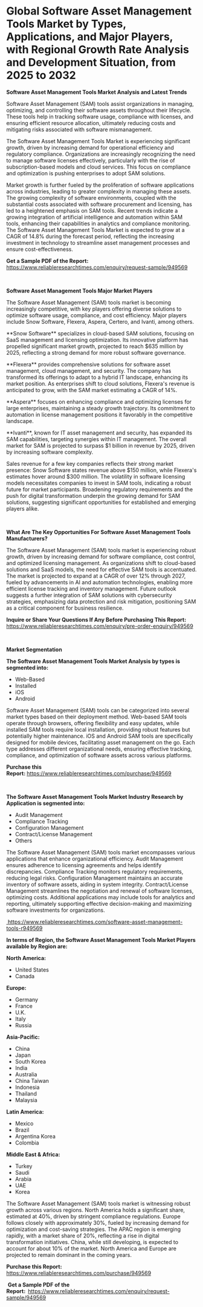 <p><h1>Global Software Asset Management Tools Market by Types, Applications, and Major Players, with Regional Growth Rate Analysis and Development Situation, from 2025 to 2032</h1></p><p><strong>Software Asset Management Tools Market Analysis and Latest Trends</strong></p>
<p><p>Software Asset Management (SAM) tools assist organizations in managing, optimizing, and controlling their software assets throughout their lifecycle. These tools help in tracking software usage, compliance with licenses, and ensuring efficient resource allocation, ultimately reducing costs and mitigating risks associated with software mismanagement.</p><p>The Software Asset Management Tools Market is experiencing significant growth, driven by increasing demand for operational efficiency and regulatory compliance. Organizations are increasingly recognizing the need to manage software licenses effectively, particularly with the rise of subscription-based models and cloud services. This focus on compliance and optimization is pushing enterprises to adopt SAM solutions.</p><p>Market growth is further fueled by the proliferation of software applications across industries, leading to greater complexity in managing these assets. The growing complexity of software environments, coupled with the substantial costs associated with software procurement and licensing, has led to a heightened emphasis on SAM tools. Recent trends indicate a growing integration of artificial intelligence and automation within SAM tools, enhancing their capabilities in analytics and compliance monitoring. The Software Asset Management Tools Market is expected to grow at a CAGR of 14.8% during the forecast period, reflecting the increasing investment in technology to streamline asset management processes and ensure cost-effectiveness.</p></p>
<p><strong>Get a Sample PDF of the Report:&nbsp;</strong> <a href="https://www.reliableresearchtimes.com/enquiry/request-sample/949569?utm_campaign=3738&utm_medium=2&utm_source=Github&utm_content=ia&utm_term=18042025&utm_id=software-asset-management-tools">https://www.reliableresearchtimes.com/enquiry/request-sample/949569</a></p>
<p>&nbsp;</p>
<p><strong>Software Asset Management Tools Major Market Players</strong></p>
<p><p>The Software Asset Management (SAM) tools market is becoming increasingly competitive, with key players offering diverse solutions to optimize software usage, compliance, and cost efficiency. Major players include Snow Software, Flexera, Aspera, Certero, and Ivanti, among others.</p><p>**Snow Software** specializes in cloud-based SAM solutions, focusing on SaaS management and licensing optimization. Its innovative platform has propelled significant market growth, projected to reach $635 million by 2025, reflecting a strong demand for more robust software governance.</p><p>**Flexera** provides comprehensive solutions for software asset management, cloud management, and security. The company has transformed its offerings to adapt to a hybrid IT landscape, enhancing its market position. As enterprises shift to cloud solutions, Flexera's revenue is anticipated to grow, with the SAM market estimating a CAGR of 14%.</p><p>**Aspera** focuses on enhancing compliance and optimizing licenses for large enterprises, maintaining a steady growth trajectory. Its commitment to automation in license management positions it favorably in the competitive landscape.</p><p>**Ivanti**, known for IT asset management and security, has expanded its SAM capabilities, targeting synergies within IT management. The overall market for SAM is projected to surpass $1 billion in revenue by 2025, driven by increasing software complexity.</p><p>Sales revenue for a few key companies reflects their strong market presence: Snow Software states revenue above $150 million, while Flexera's estimates hover around $300 million. The volatility in software licensing models necessitates companies to invest in SAM tools, indicating a robust future for market participants. Broadening regulatory requirements and the push for digital transformation underpin the growing demand for SAM solutions, suggesting significant opportunities for established and emerging players alike.</p></p>
<p>&nbsp;</p>
<p><strong>What Are The Key Opportunities For Software Asset Management Tools Manufacturers?</strong></p>
<p><p>The Software Asset Management (SAM) tools market is experiencing robust growth, driven by increasing demand for software compliance, cost control, and optimized licensing management. As organizations shift to cloud-based solutions and SaaS models, the need for effective SAM tools is accentuated. The market is projected to expand at a CAGR of over 12% through 2027, fueled by advancements in AI and automation technologies, enabling more efficient license tracking and inventory management. Future outlook suggests a further integration of SAM solutions with cybersecurity strategies, emphasizing data protection and risk mitigation, positioning SAM as a critical component for business resilience.</p></p>
<p><strong>Inquire or Share Your Questions If Any Before Purchasing This Report:</strong> <a href="https://www.reliableresearchtimes.com/enquiry/pre-order-enquiry/949569?utm_campaign=3738&utm_medium=2&utm_source=Github&utm_content=ia&utm_term=18042025&utm_id=software-asset-management-tools">https://www.reliableresearchtimes.com/enquiry/pre-order-enquiry/949569</a></p>
<p>&nbsp;</p>
<p><strong>Market Segmentation</strong></p>
<p><strong>The Software Asset Management Tools Market Analysis by types is segmented into:</strong></p>
<p><ul><li>Web-Based</li><li>Installed</li><li>iOS</li><li>Android</li></ul></p>
<p><p>Software Asset Management (SAM) tools can be categorized into several market types based on their deployment method. Web-based SAM tools operate through browsers, offering flexibility and easy updates, while installed SAM tools require local installation, providing robust features but potentially higher maintenance. iOS and Android SAM tools are specifically designed for mobile devices, facilitating asset management on the go. Each type addresses different organizational needs, ensuring effective tracking, compliance, and optimization of software assets across various platforms.</p></p>
<p><strong>Purchase this Report:&nbsp;</strong><a href="https://www.reliableresearchtimes.com/purchase/949569?utm_campaign=3738&utm_medium=2&utm_source=Github&utm_content=ia&utm_term=18042025&utm_id=software-asset-management-tools">https://www.reliableresearchtimes.com/purchase/949569</a></p>
<p>&nbsp;</p>
<p><strong>The Software Asset Management Tools Market Industry Research by Application is segmented into:</strong></p>
<p><ul><li>Audit Management</li><li>Compliance Tracking</li><li>Configuration Management</li><li>Contract/License Management</li><li>Others</li></ul></p>
<p><p>The Software Asset Management (SAM) tools market encompasses various applications that enhance organizational efficiency. Audit Management ensures adherence to licensing agreements and helps identify discrepancies. Compliance Tracking monitors regulatory requirements, reducing legal risks. Configuration Management maintains an accurate inventory of software assets, aiding in system integrity. Contract/License Management streamlines the negotiation and renewal of software licenses, optimizing costs. Additional applications may include tools for analytics and reporting, ultimately supporting effective decision-making and maximizing software investments for organizations.</p></p>
<p><a href="https://www.reliableresearchtimes.com/software-asset-management-tools-r949569?utm_campaign=3738&utm_medium=2&utm_source=Github&utm_content=ia&utm_term=18042025&utm_id=software-asset-management-tools">&nbsp;https://www.reliableresearchtimes.com/software-asset-management-tools-r949569</a></p>
<p><strong>In terms of Region, the Software Asset Management Tools Market Players available by Region are:</strong></p>
<p>
    <p> <strong> North America: </strong>
        <ul>
            <li>United States</li>
            <li>Canada</li>
        </ul>
        </p> 
    <p> <strong> Europe: </strong>
        <ul>
            <li>Germany</li>
            <li>France</li>
            <li>U.K.</li>
            <li>Italy</li>
            <li>Russia</li>
        </ul>
        </p> 
    <p> <strong> Asia-Pacific: </strong>
        <ul>
            <li>China</li>
            <li>Japan</li>
            <li>South Korea</li>
            <li>India</li>
            <li>Australia</li>
            <li>China Taiwan</li>
            <li>Indonesia</li>
            <li>Thailand</li>
            <li>Malaysia</li>
        </ul>
        </p> 
    <p> <strong> Latin America: </strong>
        <ul>
            <li>Mexico</li>
            <li>Brazil</li>
            <li>Argentina Korea</li>
            <li>Colombia</li>
        </ul>
        </p> 
    <p> <strong> Middle East & Africa: </strong>
        <ul>
            <li>Turkey</li>
            <li>Saudi</li>
            <li>Arabia</li>
            <li>UAE</li>
            <li>Korea</li>
        </ul>
    </p>
    </p>
<p><p>The Software Asset Management (SAM) tools market is witnessing robust growth across various regions. North America holds a significant share, estimated at 40%, driven by stringent compliance regulations. Europe follows closely with approximately 30%, fueled by increasing demand for optimization and cost-saving strategies. The APAC region is emerging rapidly, with a market share of 20%, reflecting a rise in digital transformation initiatives. China, while still developing, is expected to account for about 10% of the market. North America and Europe are projected to remain dominant in the coming years.</p></p>
<p><strong>Purchase this Report: </strong><a href="https://www.reliableresearchtimes.com/purchase/949569?utm_campaign=3738&utm_medium=2&utm_source=Github&utm_content=ia&utm_term=18042025&utm_id=software-asset-management-tools">https://www.reliableresearchtimes.com/purchase/949569</a></p>
<p>&nbsp;<strong>Get a Sample PDF of the Report:&nbsp;&nbsp;</strong><a href="https://www.reliableresearchtimes.com/enquiry/request-sample/949569?utm_campaign=3738&utm_medium=2&utm_source=Github&utm_content=ia&utm_term=18042025&utm_id=software-asset-management-tools">https://www.reliableresearchtimes.com/enquiry/request-sample/949569</a></p>
<p><strong></strong></p>
<p><p></p><p></p><p></p></p>